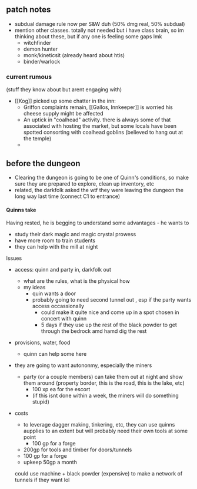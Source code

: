 
## patch notes
- subdual damage rule now per S&W duh (50% dmg real, 50% subdual)
- mention other classes. totally not needed but i have class brain, so im thinking about these, but if any one is feeling some gaps lmk
    - witchfinder
    - demon hunter
    - monk/kineticsit (already heard about htis)
    - binder/warlock

### current rumous
(stuff they know about but arent engaging with)

- [[Kog]] picked up some chatter in the inn:
    - Griffon complaints remain, [[Gallos, Innkeeper]] is worried his cheese supply might be affected
    - An uptick in "coalhead" activity. there is always some of that associated with hosting the market, but some locals have been spotted consorting with coalhead goblins (believed to hang out at the temple)
    -
## before the dungeon
- Clearing the dungeon is going to be one of Quinn's conditions, so make sure they are prepared to explore, clean up inventory, etc
- related, the darkfolk asked the wtf they were leaving the dungeon the long way last time (connect C1 to entrance)


#### Quinns take
Having rested, he is begging to understand some advantages - he wants to 
- study their dark magic and magic crystal prowess
- have more room to train students
- they can help with the mill at night

Issues 
- access: quinn and party in, darkfolk out
    - what are the rules, what is the physical how
    -  my ideas
        - quin wants a door 
        -  probably going to need second tunnel out , esp if the party wants access occassionally
            - could make it quite nice and come up in a spot chosen in concert with quinn
            - 5 days if they use up the rest of the black powder to get through the bedrock amd hamd dig the rest
- provisions, water, food
    - quinn can help some here

- they are going to want autononmy, especially the miners
    - party (or a couple members) can take them out at night and show them around (property border, this is the road, this is the lake, etc)
        - 100 xp ea for the escort
        - (if this isnt done within a week, the miners will do something stupid)

- costs
    - to leverage dagger making, tinkering, etc, they can use quinns aupplies to an extent but will probably need their own tools at some point
        - 100 gp for a forge
    - 200gp for tools and timber for doors/tunnels
    - 100 gp for a forge
    - upkeep 50gp a month
   
   could use machine + black powder (expensive) to make a network of tunnels if they want lol
